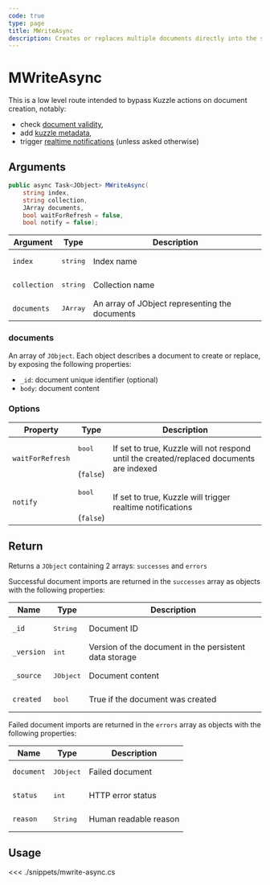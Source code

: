 ```yaml
---
code: true
type: page
title: MWriteAsync
description: Creates or replaces multiple documents directly into the storage engine.
---
```


# MWriteAsync

This is a low level route intended to bypass Kuzzle actions on document creation, notably:
  - check [document validity](/core/2/guides/essentials/data-validation),
  - add [kuzzle metadata](/core/2/guides/essentials/document-metadata),
  - trigger [realtime notifications](/core/2/guides/essentials/real-time) (unless asked otherwise)

## Arguments

```csharp
public async Task<JObject> MWriteAsync(
    string index,
    string collection,
    JArray documents,
    bool waitForRefresh = false,
    bool notify = false);
```

| Argument     | Type              | Description                                                                                                                      |
|--------------|-------------------|----------------------------------------------------------------------------------------------------------------------------------|
| `index`      | <pre>string</pre> | Index name                                                                                                                       |
| `collection` | <pre>string</pre> | Collection name                                                                                                                  |
| `documents`  | <pre>JArray</pre> | An array of JObject representing the documents|

### documents

An array of `JObject`. Each object describes a document to create or replace, by exposing the following properties:
  - `_id`: document unique identifier (optional)
  - `body`: document content

### Options

| Property         | Type                         | Description                                                                              |
|------------------|------------------------------|------------------------------------------------------------------------------------------|
| `waitForRefresh` | <pre>bool</pre><br>(`false`) | If set to true, Kuzzle will not respond until the created/replaced documents are indexed |
| `notify`         | <pre>bool</pre><br>(`false`) | If set to true, Kuzzle will trigger realtime notifications                               |

## Return

Returns a `JObject` containing 2 arrays: `successes` and `errors`

Successful document imports are returned in the `successes` array as objects with the following properties:

| Name      | Type              | Description                                            |
| --------- | ----------------- | ------------------------------------------------------ |
| `_id`      | <pre>String</pre> | Document ID                     |
| `_version` | <pre>int</pre> | Version of the document in the persistent data storage |
| `_source`  | <pre>JObject</pre> | Document content                                       |
| `created`  | <pre>bool</pre> | True if the document was created |

Failed document imports are returned in the `errors` array as objects with the following properties:

| Name      | Type              | Description                                            |
| --------- | ----------------- | ------------------------------------------------------ |
| `document`  | <pre>JObject</pre> | Failed document                                      |
| `status` | <pre>int</pre> | HTTP error status |
| `reason`  | <pre>String</pre> | Human readable reason |

## Usage

<<< ./snippets/mwrite-async.cs
